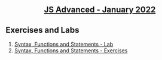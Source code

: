 ## <a href= "https://softuni.bg/trainings/3588/js-advanced-january-2022"> <p align="center"> JS Advanced - January 2022 </p></a>





## Exercises and Labs 
1. <a href= "https://github.com/NikolovDaniel/Software-University--SoftUni-/tree/main/JavaScript%20Programming/JS%20-%20Advanced/Syntax%2C%20Functions%20and%20Statements%20-%20Lab"> Syntax, Functions and Statements - Lab </a>
2. <a href= "https://github.com/NikolovDaniel/Software-University--SoftUni-/tree/main/JavaScript%20Programming/JS%20-%20Advanced/Syntax%2C%20Functions%20and%20Statements%20-%20Exercises"> Syntax, Functions and Statements - Exercises </a>
